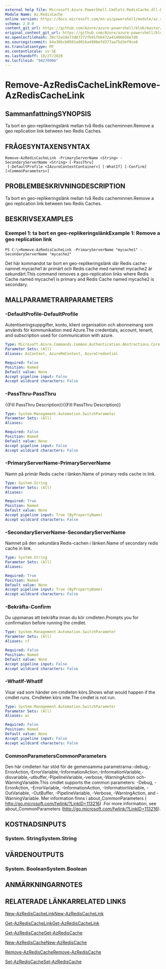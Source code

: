 ```yaml
---
external help file: Microsoft.Azure.PowerShell.Cmdlets.RedisCache.dll-Help.xml
Module Name: Az.RedisCache
online version: https://docs.microsoft.com/en-us/powershell/module/az.rediscache/remove-azrediscachelink
schema: 2.0.0
content_git_url: https://github.com/Azure/azure-powershell/blob/master/src/RedisCache/RedisCache/help/Remove-AzRedisCacheLink.md
original_content_git_url: https://github.com/Azure/azure-powershell/blob/master/src/RedisCache/RedisCache/help/Remove-AzRedisCacheLink.md
ms.openlocfilehash: 38c72a19e73d87272fb91fb6472a41496658e7d6
ms.sourcegitcommit: b4a38bcb0501a9016a4998efd377aa75d3ef9ce8
ms.translationtype: MT
ms.contentlocale: sv-SE
ms.lasthandoff: 10/27/2020
ms.locfileid: "94270906"
---
```

# <span data-ttu-id="8b01c-101">Remove-AzRedisCacheLink</span><span class="sxs-lookup"><span data-stu-id="8b01c-101">Remove-AzRedisCacheLink</span></span>

## <span data-ttu-id="8b01c-102">Sammanfattning</span><span class="sxs-lookup"><span data-stu-id="8b01c-102">SYNOPSIS</span></span>
<span data-ttu-id="8b01c-103">Ta bort en geo-replikeringslänk mellan två Redis cacheminnen.</span><span class="sxs-lookup"><span data-stu-id="8b01c-103">Remove a geo replication link between two Redis Caches.</span></span>

## <span data-ttu-id="8b01c-104">FRÅGESYNTAXEN</span><span class="sxs-lookup"><span data-stu-id="8b01c-104">SYNTAX</span></span>

```
Remove-AzRedisCacheLink -PrimaryServerName <String> -SecondaryServerName <String> [-PassThru]
 [-DefaultProfile <IAzureContextContainer>] [-WhatIf] [-Confirm] [<CommonParameters>]
```

## <span data-ttu-id="8b01c-105">PROBLEMBESKRIVNING</span><span class="sxs-lookup"><span data-stu-id="8b01c-105">DESCRIPTION</span></span>
<span data-ttu-id="8b01c-106">Ta bort en geo-replikeringslänk mellan två Redis cacheminnen.</span><span class="sxs-lookup"><span data-stu-id="8b01c-106">Remove a geo replication link between two Redis Caches.</span></span>

## <span data-ttu-id="8b01c-107">BESKRIVS</span><span class="sxs-lookup"><span data-stu-id="8b01c-107">EXAMPLES</span></span>

### <span data-ttu-id="8b01c-108">Exempel 1: ta bort en geo-replikeringslänk</span><span class="sxs-lookup"><span data-stu-id="8b01c-108">Example 1: Remove a geo replication link</span></span>
```
PS C:\>Remove-AzRedisCacheLink -PrimaryServerName "mycache1" -SecondaryServerName "mycache2"
```

<span data-ttu-id="8b01c-109">Det här kommandot tar bort en geo-replikeringslänk där Redis cache-namnet mycache1 är primärt och Redis cache med namnet mycache2 är sekundärt.</span><span class="sxs-lookup"><span data-stu-id="8b01c-109">This command removes a geo-replication links where Redis Cache named mycache1 is primary and Redis Cache named mycache2 is secondary.</span></span>

## <span data-ttu-id="8b01c-110">MALLPARAMETRAR</span><span class="sxs-lookup"><span data-stu-id="8b01c-110">PARAMETERS</span></span>

### <span data-ttu-id="8b01c-111">-DefaultProfile</span><span class="sxs-lookup"><span data-stu-id="8b01c-111">-DefaultProfile</span></span>
<span data-ttu-id="8b01c-112">Autentiseringsuppgifter, konto, klient organisation och abonnemang som används för kommunikation med Azure.</span><span class="sxs-lookup"><span data-stu-id="8b01c-112">The credentials, account, tenant, and subscription used for communication with azure.</span></span>

```yaml
Type: Microsoft.Azure.Commands.Common.Authentication.Abstractions.Core.IAzureContextContainer
Parameter Sets: (All)
Aliases: AzContext, AzureRmContext, AzureCredential

Required: False
Position: Named
Default value: None
Accept pipeline input: False
Accept wildcard characters: False
```

### <span data-ttu-id="8b01c-113">-PassThru</span><span class="sxs-lookup"><span data-stu-id="8b01c-113">-PassThru</span></span>
<span data-ttu-id="8b01c-114">{{Fill PassThru Description}}</span><span class="sxs-lookup"><span data-stu-id="8b01c-114">{{Fill PassThru Description}}</span></span>

```yaml
Type: System.Management.Automation.SwitchParameter
Parameter Sets: (All)
Aliases:

Required: False
Position: Named
Default value: None
Accept pipeline input: False
Accept wildcard characters: False
```

### <span data-ttu-id="8b01c-115">-PrimaryServerName</span><span class="sxs-lookup"><span data-stu-id="8b01c-115">-PrimaryServerName</span></span>
<span data-ttu-id="8b01c-116">Namn på primär Redis cache i länken.</span><span class="sxs-lookup"><span data-stu-id="8b01c-116">Name of primary redis cache in link.</span></span>

```yaml
Type: System.String
Parameter Sets: (All)
Aliases:

Required: True
Position: Named
Default value: None
Accept pipeline input: True (ByPropertyName)
Accept wildcard characters: False
```

### <span data-ttu-id="8b01c-117">-SecondaryServerName</span><span class="sxs-lookup"><span data-stu-id="8b01c-117">-SecondaryServerName</span></span>
<span data-ttu-id="8b01c-118">Namnet på den sekundära Redis-cachen i länken.</span><span class="sxs-lookup"><span data-stu-id="8b01c-118">Name of secondary redis cache in link.</span></span>

```yaml
Type: System.String
Parameter Sets: (All)
Aliases:

Required: True
Position: Named
Default value: None
Accept pipeline input: True (ByPropertyName)
Accept wildcard characters: False
```

### <span data-ttu-id="8b01c-119">-Bekräfta</span><span class="sxs-lookup"><span data-stu-id="8b01c-119">-Confirm</span></span>
<span data-ttu-id="8b01c-120">Du uppmanas att bekräfta innan du kör cmdleten.</span><span class="sxs-lookup"><span data-stu-id="8b01c-120">Prompts you for confirmation before running the cmdlet.</span></span>

```yaml
Type: System.Management.Automation.SwitchParameter
Parameter Sets: (All)
Aliases: cf

Required: False
Position: Named
Default value: None
Accept pipeline input: False
Accept wildcard characters: False
```

### <span data-ttu-id="8b01c-121">-WhatIf</span><span class="sxs-lookup"><span data-stu-id="8b01c-121">-WhatIf</span></span>
<span data-ttu-id="8b01c-122">Visar vad som händer om cmdleten körs.</span><span class="sxs-lookup"><span data-stu-id="8b01c-122">Shows what would happen if the cmdlet runs.</span></span>
<span data-ttu-id="8b01c-123">Cmdleten körs inte.</span><span class="sxs-lookup"><span data-stu-id="8b01c-123">The cmdlet is not run.</span></span>

```yaml
Type: System.Management.Automation.SwitchParameter
Parameter Sets: (All)
Aliases: wi

Required: False
Position: Named
Default value: None
Accept pipeline input: False
Accept wildcard characters: False
```

### <span data-ttu-id="8b01c-124">CommonParameters</span><span class="sxs-lookup"><span data-stu-id="8b01c-124">CommonParameters</span></span>
<span data-ttu-id="8b01c-125">Den här cmdleten har stöd för de gemensamma parametrarna:-debug,-ErrorAction,-ErrorVariable,-InformationAction,-InformationVariable,-disvariable,-utbuffer,-PipelineVariable,-verbose,-WarningAction och-WarningVariable.</span><span class="sxs-lookup"><span data-stu-id="8b01c-125">This cmdlet supports the common parameters: -Debug, -ErrorAction, -ErrorVariable, -InformationAction, -InformationVariable, -OutVariable, -OutBuffer, -PipelineVariable, -Verbose, -WarningAction, and -WarningVariable.</span></span> <span data-ttu-id="8b01c-126">Mer information finns i about_CommonParameters ( http://go.microsoft.com/fwlink/?LinkID=113216) .</span><span class="sxs-lookup"><span data-stu-id="8b01c-126">For more information, see about_CommonParameters (http://go.microsoft.com/fwlink/?LinkID=113216).</span></span>

## <span data-ttu-id="8b01c-127">KOSTNADS</span><span class="sxs-lookup"><span data-stu-id="8b01c-127">INPUTS</span></span>

### <span data-ttu-id="8b01c-128">System. String</span><span class="sxs-lookup"><span data-stu-id="8b01c-128">System.String</span></span>

## <span data-ttu-id="8b01c-129">VÄRDEN</span><span class="sxs-lookup"><span data-stu-id="8b01c-129">OUTPUTS</span></span>

### <span data-ttu-id="8b01c-130">System. Boolean</span><span class="sxs-lookup"><span data-stu-id="8b01c-130">System.Boolean</span></span>

## <span data-ttu-id="8b01c-131">ANMÄRKNINGAR</span><span class="sxs-lookup"><span data-stu-id="8b01c-131">NOTES</span></span>

## <span data-ttu-id="8b01c-132">RELATERADE LÄNKAR</span><span class="sxs-lookup"><span data-stu-id="8b01c-132">RELATED LINKS</span></span>

[<span data-ttu-id="8b01c-133">New-AzRedisCacheLink</span><span class="sxs-lookup"><span data-stu-id="8b01c-133">New-AzRedisCacheLink</span></span>](./New-AzRedisCacheLink.md)

[<span data-ttu-id="8b01c-134">Get-AzRedisCacheLink</span><span class="sxs-lookup"><span data-stu-id="8b01c-134">Get-AzRedisCacheLink</span></span>](./Get-AzRedisCacheLink.md)

[<span data-ttu-id="8b01c-135">Get-AzRedisCache</span><span class="sxs-lookup"><span data-stu-id="8b01c-135">Get-AzRedisCache</span></span>](./Get-AzRedisCache.md)

[<span data-ttu-id="8b01c-136">New-AzRedisCache</span><span class="sxs-lookup"><span data-stu-id="8b01c-136">New-AzRedisCache</span></span>](./New-AzRedisCache.md)

[<span data-ttu-id="8b01c-137">Remove-AzRedisCache</span><span class="sxs-lookup"><span data-stu-id="8b01c-137">Remove-AzRedisCache</span></span>](./Remove-AzRedisCache.md)

[<span data-ttu-id="8b01c-138">Set-AzRedisCache</span><span class="sxs-lookup"><span data-stu-id="8b01c-138">Set-AzRedisCache</span></span>](./Set-AzRedisCache.md)